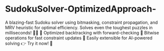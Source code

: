 # SudokuSolver-OptimizedApproach-
A blazing-fast Sudoku solver using bitmasking, constraint propagation, and MRV heuristic for optimal efficiency. Solves even the toughest puzzles in milliseconds! 🚀🔢  🔹 Optimized backtracking with forward-checking 🔹 Bitwise operations for fast constraint updates 🔹 Easily extensible for AI-powered solving  👉 Try it now! 🚀
